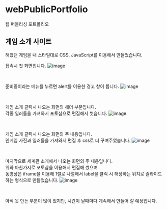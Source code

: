 # webPublicPortfolio
웹 퍼블리싱 포트폴리오

## 게임 소개 사이트
해왔던 게임을 내 스타일대로 CSS, JavaScript를 이용해서 만들었습니다.


접속시 첫 화면입니다.
![image](https://user-images.githubusercontent.com/50040785/56937854-e1603f80-6b39-11e9-9b92-ffdcfd7b19c2.png)

<br>

준비중이라는 메뉴를 누르면 alert를 이용한 경고 창이 뜹니다.
![image](https://user-images.githubusercontent.com/50040785/56937928-4320a980-6b3a-11e9-9a2b-0b6c658e0677.png)

<br>

게임 소개 클릭시 나오는 화면의 헤더 부분입니다. <br>
각종 일러들을 가져와서 포토샵으로 편집해서 썻습니다.
![image](https://user-images.githubusercontent.com/50040785/56938020-ae6a7b80-6b3a-11e9-8a7c-74dc95c53ad2.png)

<br>

게임 소개 클릭시 나오는 화면의 주 내용입니다. <br>
인게임 사진과 일러들을 가져와서 편집 후 css로 더 꾸며주었습니다.
![image](https://user-images.githubusercontent.com/50040785/56938137-36e91c00-6b3b-11e9-8131-8f1e2acd3a70.png)

<br>

마지막으로 세계관 소개에서 나오는 화면의 주 내용입니다. <br>
위와 마찬가지로 포토샵을 이용해서 편집해 썼으며 <br>
동영상은 iframe을 이용해 1렬로 나열해서 label을 클릭 시 해당하는 위치로 슬라이드하는 형식으로 만들었습니다.
![image](https://user-images.githubusercontent.com/50040785/56938222-aced8300-6b3b-11e9-9788-51395e7178d5.png)

<br>

아직 못 만든 부분이 많이 있지만, 시간이 날때마다 계속해서 만들어 갈 예정입니다.
